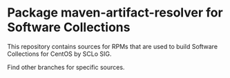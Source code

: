 # Package maven-artifact-resolver for Software Collections

This repository contains sources for RPMs that are used
to build Software Collections for CentOS by SCLo SIG.

Find other branches for specific sources.
